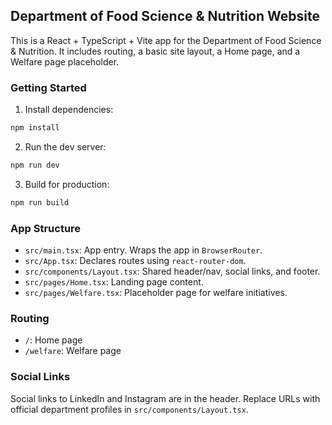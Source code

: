 ## Department of Food Science & Nutrition Website

This is a React + TypeScript + Vite app for the Department of Food Science & Nutrition. It includes routing, a basic site layout, a Home page, and a Welfare page placeholder.

### Getting Started

1. Install dependencies:

```bash
npm install
```

2. Run the dev server:

```bash
npm run dev
```

3. Build for production:

```bash
npm run build
```

### App Structure

- `src/main.tsx`: App entry. Wraps the app in `BrowserRouter`.
- `src/App.tsx`: Declares routes using `react-router-dom`.
- `src/components/Layout.tsx`: Shared header/nav, social links, and footer.
- `src/pages/Home.tsx`: Landing page content.
- `src/pages/Welfare.tsx`: Placeholder page for welfare initiatives.

### Routing

- `/`: Home page
- `/welfare`: Welfare page

### Social Links

Social links to LinkedIn and Instagram are in the header. Replace URLs with official department profiles in `src/components/Layout.tsx`.
